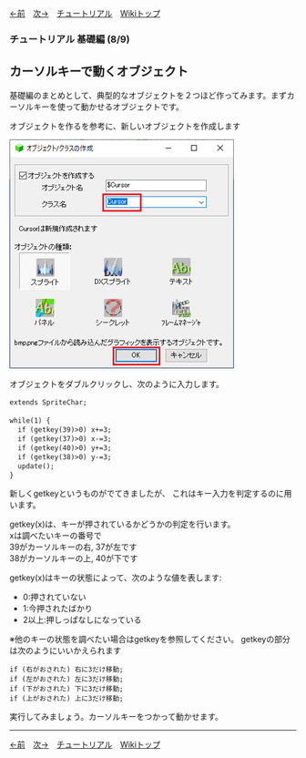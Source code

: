 

[←前](./tr-basic07.md)&emsp;[次→](./tr-basic09.md)&emsp;[チュートリアル](./tutorial.md)&emsp;[Wikiトップ](./)

### チュートリアル 基礎編 (8/9)
## カーソルキーで動くオブジェクト

基礎編のまとめとして、典型的なオブジェクトを２つほど作ってみます。まずカーソルキーを使って動かせるオブジェクトです。

オブジェクトを作るを参考に、新しいオブジェクトを作成します

![class3.png](./img/class3.png)

オブジェクトをダブルクリックし、次のように入力します。

```
extends SpriteChar;

while(1) {
  if (getkey(39)>0) x+=3;
  if (getkey(37)>0) x-=3;
  if (getkey(40)>0) y+=3;
  if (getkey(38)>0) y-=3;
  update();
}
```
新しくgetkeyというものがでてきましたが、 これはキー入力を判定するのに用います。

getkey(x)は、キーが押されているかどうかの判定を行います。  
xは調べたいキーの番号で  
39がカーソルキーの右, 37が左です  
38がカーソルキーの上, 40が下です  

getkey(x)はキーの状態によって、次のような値を表します:
- 0:押されていない
- 1:今押されたばかり
- 2以上:押しっぱなしになっている

※他のキーの状態を調べたい場合はgetkeyを参照してください。
getkeyの部分は次のようにいいかえられます
```
if (右がおされた) 右に3だけ移動;
if (左がおされた) 左に3だけ移動;
if (下がおされた) 下に3だけ移動;
if (上がおされた) 上に3だけ移動;
```
実行してみましょう。カーソルキーをつかって動かせます。

***

[←前](./tr-basic07.md)&emsp;[次→](./tr-basic09.md)&emsp;[チュートリアル](./tutorial.md)&emsp;[Wikiトップ](./)
